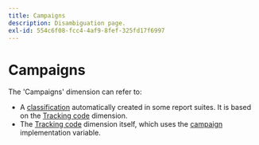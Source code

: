 ```yaml
---
title: Campaigns
description: Disambiguation page.
exl-id: 554c6f08-fcc4-4af9-8fef-325fd17f6997
---
```

# Campaigns

The 'Campaigns' dimension can refer to:

* A [classification](../classifications/c-classifications.md) automatically created in some report suites. It is based on the [Tracking code](tracking-code.md) dimension.
* The [Tracking code](tracking-code.md) dimension itself, which uses the [campaign](/help/implement/vars/page-vars/campaign.md) implementation variable.
